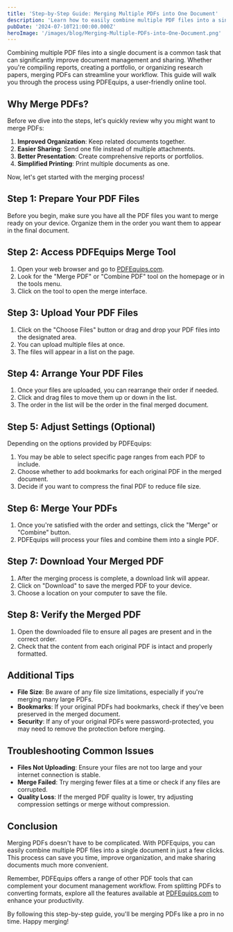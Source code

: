 ```yaml
---
title: 'Step-by-Step Guide: Merging Multiple PDFs into One Document'
description: 'Learn how to easily combine multiple PDF files into a single document using PDFEquips'
pubDate: '2024-07-10T21:00:00.000Z'
heroImage: '/images/blog/Merging-Multiple-PDFs-into-One-Document.png'
---
```


Combining multiple PDF files into a single document is a common task that can significantly improve document management and sharing. Whether you're compiling reports, creating a portfolio, or organizing research papers, merging PDFs can streamline your workflow. This guide will walk you through the process using PDFEquips, a user-friendly online tool.

## Why Merge PDFs?

Before we dive into the steps, let's quickly review why you might want to merge PDFs:

1. **Improved Organization**: Keep related documents together.
2. **Easier Sharing**: Send one file instead of multiple attachments.
3. **Better Presentation**: Create comprehensive reports or portfolios.
4. **Simplified Printing**: Print multiple documents as one.

Now, let's get started with the merging process!

## Step 1: Prepare Your PDF Files

Before you begin, make sure you have all the PDF files you want to merge ready on your device. Organize them in the order you want them to appear in the final document.

## Step 2: Access PDFEquips Merge Tool

1. Open your web browser and go to [PDFEquips.com](https://www.pdfequips.com).
2. Look for the "Merge PDF" or "Combine PDF" tool on the homepage or in the tools menu.
3. Click on the tool to open the merge interface.

## Step 3: Upload Your PDF Files

1. Click on the "Choose Files" button or drag and drop your PDF files into the designated area.
2. You can upload multiple files at once.
3. The files will appear in a list on the page.

## Step 4: Arrange Your PDF Files

1. Once your files are uploaded, you can rearrange their order if needed.
2. Click and drag files to move them up or down in the list.
3. The order in the list will be the order in the final merged document.

## Step 5: Adjust Settings (Optional)

Depending on the options provided by PDFEquips:

1. You may be able to select specific page ranges from each PDF to include.
2. Choose whether to add bookmarks for each original PDF in the merged document.
3. Decide if you want to compress the final PDF to reduce file size.

## Step 6: Merge Your PDFs

1. Once you're satisfied with the order and settings, click the "Merge" or "Combine" button.
2. PDFEquips will process your files and combine them into a single PDF.

## Step 7: Download Your Merged PDF

1. After the merging process is complete, a download link will appear.
2. Click on "Download" to save the merged PDF to your device.
3. Choose a location on your computer to save the file.

## Step 8: Verify the Merged PDF

1. Open the downloaded file to ensure all pages are present and in the correct order.
2. Check that the content from each original PDF is intact and properly formatted.

## Additional Tips

- **File Size**: Be aware of any file size limitations, especially if you're merging many large PDFs.
- **Bookmarks**: If your original PDFs had bookmarks, check if they've been preserved in the merged document.
- **Security**: If any of your original PDFs were password-protected, you may need to remove the protection before merging.

## Troubleshooting Common Issues

- **Files Not Uploading**: Ensure your files are not too large and your internet connection is stable.
- **Merge Failed**: Try merging fewer files at a time or check if any files are corrupted.
- **Quality Loss**: If the merged PDF quality is lower, try adjusting compression settings or merge without compression.

## Conclusion

Merging PDFs doesn't have to be complicated. With PDFEquips, you can easily combine multiple PDF files into a single document in just a few clicks. This process can save you time, improve organization, and make sharing documents much more convenient.

Remember, PDFEquips offers a range of other PDF tools that can complement your document management workflow. From splitting PDFs to converting formats, explore all the features available at [PDFEquips.com](https://www.pdfequips.com) to enhance your productivity.

By following this step-by-step guide, you'll be merging PDFs like a pro in no time. Happy merging!